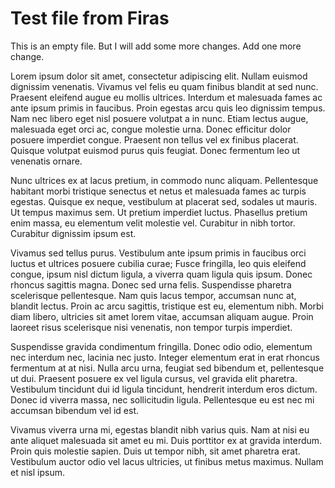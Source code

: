 # Test file from Firas  

This is an empty file. But I will add some more changes. Add one more change.

Lorem ipsum dolor sit amet, consectetur adipiscing elit. Nullam euismod dignissim venenatis. Vivamus vel felis eu quam finibus blandit at sed nunc. Praesent eleifend augue eu mollis ultrices. Interdum et malesuada fames ac ante ipsum primis in faucibus. Proin egestas arcu quis leo dignissim tempus. Nam nec libero eget nisl posuere volutpat a in nunc. Etiam lectus augue, malesuada eget orci ac, congue molestie urna. Donec efficitur dolor posuere imperdiet congue. Praesent non tellus vel ex finibus placerat. Quisque volutpat euismod purus quis feugiat. Donec fermentum leo ut venenatis ornare.

Nunc ultrices ex at lacus pretium, in commodo nunc aliquam. Pellentesque habitant morbi tristique senectus et netus et malesuada fames ac turpis egestas. Quisque ex neque, vestibulum at placerat sed, sodales ut mauris. Ut tempus maximus sem. Ut pretium imperdiet luctus. Phasellus pretium enim massa, eu elementum velit molestie vel. Curabitur in nibh tortor. Curabitur dignissim ipsum est.

Vivamus sed tellus purus. Vestibulum ante ipsum primis in faucibus orci luctus et ultrices posuere cubilia curae; Fusce fringilla, leo quis eleifend congue, ipsum nisl dictum ligula, a viverra quam ligula quis ipsum. Donec rhoncus sagittis magna. Donec sed urna felis. Suspendisse pharetra scelerisque pellentesque. Nam quis lacus tempor, accumsan nunc at, blandit lectus. Proin ac arcu sagittis, tristique est eu, elementum nibh. Morbi diam libero, ultricies sit amet lorem vitae, accumsan aliquam augue. Proin laoreet risus scelerisque nisi venenatis, non tempor turpis imperdiet.

Suspendisse gravida condimentum fringilla. Donec odio odio, elementum nec interdum nec, lacinia nec justo. Integer elementum erat in erat rhoncus fermentum at at nisi. Nulla arcu urna, feugiat sed bibendum et, pellentesque ut dui. Praesent posuere ex vel ligula cursus, vel gravida elit pharetra. Vestibulum tincidunt dui id ligula tincidunt, hendrerit interdum eros dictum. Donec id viverra massa, nec sollicitudin ligula. Pellentesque eu est nec mi accumsan bibendum vel id est.

Vivamus viverra urna mi, egestas blandit nibh varius quis. Nam at nisi eu ante aliquet malesuada sit amet eu mi. Duis porttitor ex at gravida interdum. Proin quis molestie sapien. Duis ut tempor nibh, sit amet pharetra erat. Vestibulum auctor odio vel lacus ultricies, ut finibus metus maximus. Nullam et nisl ipsum.

